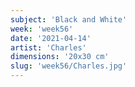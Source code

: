 ```yaml
---
subject: 'Black and White'
week: 'week56'
date: '2021-04-14'
artist: 'Charles'
dimensions: '20x30 cm'
slug: 'week56/Charles.jpg'
---
```

